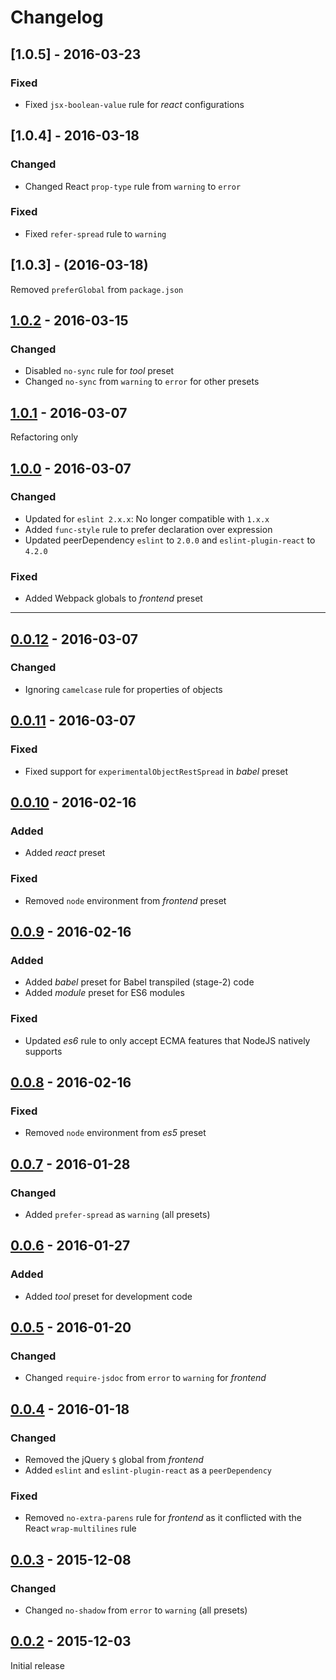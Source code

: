 # Changelog

## [1.0.5] - 2016-03-23
### Fixed
  - Fixed `jsx-boolean-value` rule for *react* configurations

## [1.0.4] - 2016-03-18
### Changed
  - Changed React `prop-type` rule from `warning` to `error`

### Fixed
  - Fixed `refer-spread` rule to `warning`

## [1.0.3] - (2016-03-18)
Removed `preferGlobal` from `package.json`

## [1.0.2] - 2016-03-15
### Changed
  - Disabled `no-sync` rule for *tool* preset
  - Changed `no-sync` from `warning` to `error` for other presets

## [1.0.1] - 2016-03-07
Refactoring only

## [1.0.0] - 2016-03-07
### Changed
  - Updated for `eslint 2.x.x`: No longer compatible with `1.x.x`
  - Added `func-style` rule to prefer declaration over expression
  - Updated peerDependency `eslint` to `2.0.0` and `eslint-plugin-react` to `4.2.0`

### Fixed
  - Added Webpack globals to *frontend* preset

----------------------

## [0.0.12] - 2016-03-07
### Changed
  - Ignoring `camelcase` rule for properties of objects

## [0.0.11] - 2016-03-07
### Fixed
  - Fixed support for `experimentalObjectRestSpread` in *babel* preset

## [0.0.10] - 2016-02-16
### Added
  - Added *react* preset

### Fixed
  - Removed `node` environment from *frontend* preset

## [0.0.9] - 2016-02-16
### Added
  - Added *babel* preset for Babel transpiled (stage-2) code
  - Added *module* preset for ES6 modules

### Fixed
  - Updated *es6* rule to only accept ECMA features that NodeJS natively supports

## [0.0.8] - 2016-02-16
### Fixed
  - Removed `node` environment from *es5* preset

## [0.0.7] - 2016-01-28
### Changed
  - Added `prefer-spread` as `warning` (all presets)

## [0.0.6] - 2016-01-27
### Added
  - Added *tool* preset for development code

## [0.0.5] - 2016-01-20
### Changed
  - Changed `require-jsdoc` from `error` to `warning` for *frontend*

## [0.0.4] - 2016-01-18
### Changed
  - Removed the jQuery `$` global from *frontend*
  - Added `eslint` and `eslint-plugin-react` as a `peerDependency`

### Fixed
  - Removed `no-extra-parens` rule for *frontend* as it conflicted with the React `wrap-multilines` rule

## [0.0.3] - 2015-12-08
### Changed
  - Changed `no-shadow` from `error` to `warning` (all presets)

## [0.0.2] - 2015-12-03
Initial release

[0.0.2]: https://github.com/Konnektid/eslint-config-konnektid/tree/8a03d1b58be09bb1e935aabf5497ab416de85d1f
[0.0.3]: https://github.com/Konnektid/eslint-config-konnektid/tree/18f1714c23ed823a8dceede6506259c4e472be91
[0.0.4]: https://github.com/Konnektid/eslint-config-konnektid/tree/2741c4338dd7cff7ff5668ec58d08e3f5c77e268
[0.0.5]: https://github.com/Konnektid/eslint-config-konnektid/tree/591ca933fb046fab73a2fa967fb6266c8af8e7fc
[0.0.6]: https://github.com/Konnektid/eslint-config-konnektid/tree/d14013fe703eeb984cf9041438f82fdfda96878e
[0.0.7]: https://github.com/Konnektid/eslint-config-konnektid/tree/7ec8456e7b8e8c3d7750e236512a1ea5ac485860
[0.0.8]: https://github.com/Konnektid/eslint-config-konnektid/tree/efafe852acf0d450f2a5a59606b812fc3e85936d
[0.0.9]: https://github.com/Konnektid/eslint-config-konnektid/tree/075399f3b35516fd82d7375c3d78f61cb4d5b7ee
[0.0.10]: https://github.com/Konnektid/eslint-config-konnektid/tree/ed6bdde15bda0b604ef503758751982cbcb143f6
[0.0.11]: https://github.com/Konnektid/eslint-config-konnektid/tree/981b47b6bc03ee2625a779b7126f78fcee8b293e
[0.0.12]: https://github.com/Konnektid/eslint-config-konnektid/tree/05725962d6af51ee2a25071d5045bb4cba43622f
[1.0.0]: https://github.com/Konnektid/eslint-config-konnektid/tree/41707ab6a8b098c2ee3aeaa5c811e419787b50e9
[1.0.1]: https://github.com/Konnektid/eslint-config-konnektid/tree/90c5268fd8ca2a5c5b4c58befd710a6f626c363a
[1.0.2]: https://github.com/Konnektid/eslint-config-konnektid/tree/d21b040ae0c6a4cfc3682cfad32ad7e75e42eb2e
